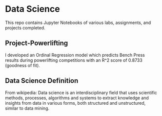 # Data Science
This repo contains Jupyter Notebooks of various labs, assignments, and projects completed.

## Project-Powerlifting
I developed an Ordinal Regression model which predicts Bench Press results during powerlifting competitions with an R^2 score of 0.8733 (goodness of fit).

## Data Science Definition
From wikipedia: Data science is an interdisciplinary field that uses scientific methods, processes, algorithms and systems to extract knowledge and insights from data in various forms, both structured and unstructured, similar to data mining.
